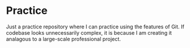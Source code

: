 # Practice

Just a practice repository where I can practice using the features of Git. If codebase looks unnecessarily complex, it is because I am creating it analagous to a large-scale professional project.
